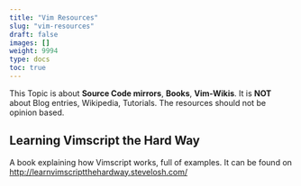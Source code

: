 ```yaml
---
title: "Vim Resources"
slug: "vim-resources"
draft: false
images: []
weight: 9994
type: docs
toc: true
---
```


This Topic is about **Source Code mirrors**, **Books**,  **Vim-Wikis**. It is **NOT** about Blog entries, Wikipedia, Tutorials. The resources should not be opinion based.

## Learning Vimscript the Hard Way
A book explaining how Vimscript works, full of examples. It can be found on http://learnvimscriptthehardway.stevelosh.com/

